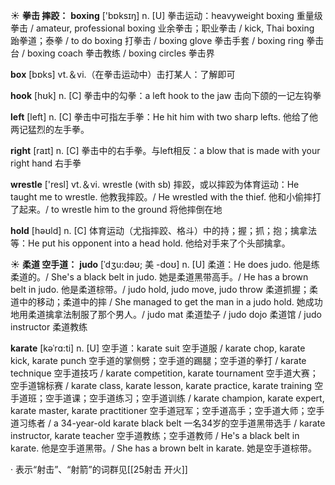 ☀ <span class="category">**拳击 摔跤：**</span>
<span class="vocabulary">**boxing**</span> ['bɒksɪŋ] 
<span class="definition">n. [U] 拳击运动：</span>heavyweight boxing 重量级拳击 / amateur, professional boxing 业余拳击；职业拳击 / kick, Thai boxing 跆拳道；泰拳 / to do boxing 打拳击 / boxing glove 拳击手套 / boxing ring 拳击台 / boxing coach 拳击教练 / boxing circles 拳击界

<span class="vocabulary">**box**</span> [bɒks] 
<span class="definition">vt.＆vi.（在拳击运动中）击打某人：</span>了解即可

<span class="vocabulary">**hook**</span> [hʊk] 
<span class="definition">n. [C] 拳击中的勾拳：</span>a left hook to the jaw 击向下颌的一记左钩拳

<span class="vocabulary">**left**</span> [left] 
<span class="definition">n. [C] 拳击中可指左手拳：</span>He hit him with two sharp lefts. 他给了他两记猛烈的左手拳。

<span class="vocabulary">**right**</span> [raɪt] 
<span class="definition">n. [C] 拳击中的右手拳。与left相反：</span>a blow that is made with your right hand 右手拳

<span class="vocabulary">**wrestle**</span> ['resl] 
<span class="definition">vt.＆vi. wrestle (with sb) 摔跤，或以摔跤为体育运动：</span>He taught me to wrestle. 他教我摔跤。/ He wrestled with the thief. 他和小偷摔打了起来。/ to wrestle him to the ground 将他摔倒在地

<span class="vocabulary">**hold**</span> [həʊld] 
<span class="definition">n. [C] 体育运动（尤指摔跤、格斗）中的持；握；抓；抱；擒拿法等：</span>He put his opponent into a head hold. 他给对手来了个头部擒拿。

☀ <span class="category">**柔道 空手道：**</span>
<span class="vocabulary">**judo**</span> [ˈdʒu:dəʊ; 美 -doʊ]
<span class="definition">n. [U] 柔道：</span>He does judo. 他是练柔道的。/ She's a black belt in judo. 她是柔道黑带高手。/ He has a brown belt in judo. 他是柔道棕带。/ judo hold, judo move, judo throw 柔道抓握；柔道中的移动；柔道中的摔 / She managed to get the man in a judo hold. 她成功地用柔道擒拿法制服了那个男人。/ judo mat 柔道垫子 / judo dojo 柔道馆 / judo instructor 柔道教练
           
<span class="vocabulary">**karate**</span> [kəˈrɑ:ti]
<span class="definition">n. [U] 空手道：</span>karate suit 空手道服 / karate chop, karate kick, karate punch 空手道的掌侧劈；空手道的踢腿；空手道的拳打 / karate technique 空手道技巧 / karate competition, karate tournament 空手道大赛；空手道锦标赛 / karate class, karate lesson, karate practice, karate training 空手道班；空手道课；空手道练习；空手道训练 / karate champion, karate expert, karate master, karate practitioner 空手道冠军；空手道高手；空手道大师；空手道习练者 / a 34-year-old karate black belt 一名34岁的空手道黑带选手 / karate instructor, karate teacher 空手道教练；空手道教师 / He's a black belt in karate. 他是空手道黑带。/ She has a brown belt in karate. 她是空手道棕带。

· 表示“射击”、“射箭”的词群见[[25射击 开火]]

